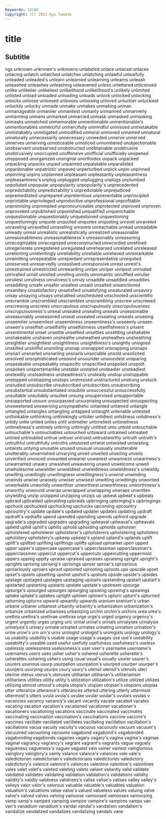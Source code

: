```yaml
---
Keywords: 13180
Copyright: (C) 2022 Ryu Yamada
---
```



# title

## Subtitle
ngs unknown
unknown's unknowns unlabeled unlace unlaced unlaces unlacing unlatch unlatched unlatches
unlatching unlawful unlawfully unleaded unleaded's unlearn unlearned unlearning unlearns unleash
unleashed unleashes unleashing unleavened unless unlettered unlicensed unlike unlikelier unlikeliest
unlikelihood unlikelihood's unlikely unlimited unlisted unload unloaded unloading unloads unlock
unlocked unlocking unlocks unloose unloosed unlooses unloosing unloved unluckier unluckiest
unluckily unlucky unmade unmake unmakes unmaking unman unmanageable unmanlier unmanliest
unmanly unmanned unmannerly unmanning unmans unmarked unmarried unmask unmasked unmasking
unmasks unmatched unmemorable unmentionable unmentionable's unmentionables unmerciful unmercifully unmindful unmissed
unmistakable unmistakably unmitigated unmodified unmoral unmoved unnamed unnatural unnaturally unnecessarily
unnecessary unneeded unnerve unnerved unnerves unnerving unnoticeable unnoticed unnumbered unobjectionable
unobservant unobserved unobstructed unobtainable unobtrusive unobtrusively unoccupied unoffensive unofficial unofficially
unopened unopposed unorganized unoriginal unorthodox unpack unpacked unpacking unpacks unpaid
unpainted unpalatable unparalleled unpardonable unpatriotic unpaved unperturbed unpick unpin unpinned
unpinning unpins unplanned unpleasant unpleasantly unpleasantness unpleasantness's unplug unplugged unplugging
unplugs unplumbed unpolluted unpopular unpopularity unpopularity's unprecedented unpredictability unpredictability's unpredictable
unprejudiced unpremeditated unprepared unpretentious unpreventable unprincipled unprintable unprivileged unproductive unprofessional
unprofitable unpromising unprompted unpronounceable unprotected unproved unproven unprovoked unpublished unpunished
unqualified unquenchable unquestionable unquestionably unquestioned unquestioning unquestioningly unquote unquoted unquotes
unquoting unravel unraveled unraveling unravelled unravelling unravels unreachable unread unreadable
unready unreal unrealistic unrealistically unrealized unreasonable unreasonableness unreasonableness's unreasonably unreasoning
unrecognizable unrecognized unreconstructed unrecorded unrefined unregenerate unregistered unregulated unrehearsed unrelated
unreleased unrelenting unrelentingly unreliability unreliable unrelieved unremarkable unremitting unrepeatable unrepentant
unrepresentative unrequited unreserved unreservedly unresolved unresponsive unrest unrest's unrestrained unrestricted
unrewarding unripe unriper unripest unrivaled unrivalled unroll unrolled unrolling unrolls
unromantic unruffled unrulier unruliest unruliness unruliness's unruly unsaddle unsaddled unsaddles
unsaddling unsafe unsafer unsafest unsaid unsalted unsanctioned unsanitary unsatisfactory unsatisfied
unsatisfying unsaturated unsavory unsay unsaying unsays unscathed unscheduled unschooled unscientific
unscramble unscrambled unscrambles unscrambling unscrew unscrewed unscrewing unscrews unscrupulous unscrupulously
unscrupulousness unscrupulousness's unseal unsealed unsealing unseals unseasonable unseasonably unseasoned unseat
unseated unseating unseats unseeing unseemlier unseemliest unseemliness unseemliness's unseemly unseen
unseen's unselfish unselfishly unselfishness unselfishness's unsent unsentimental unset unsettle unsettled
unsettles unsettling unshakable unshakeable unshaven unsheathe unsheathed unsheathes unsheathing unsightlier
unsightliest unsightliness unsightliness's unsightly unsigned unskilled unskillful unsmiling unsnap unsnapped
unsnapping unsnaps unsnarl unsnarled unsnarling unsnarls unsociable unsold unsolicited unsolved
unsophisticated unsound unsounder unsoundest unsparing unspeakable unspeakably unspecific unspecified unspoiled
unspoilt unspoken unsportsmanlike unstable unstated unsteadier unsteadiest unsteadily unsteadiness unsteadiness's
unsteady unstop unstoppable unstopped unstopping unstops unstressed unstructured unstrung unstuck
unstudied unsubscribe unsubscribed unsubscribes unsubscribing unsubstantial unsubstantiated unsubtle unsuccessful unsuccessfully
unsuitable unsuitably unsuited unsung unsupervised unsupportable unsupported unsure unsurpassed unsurprising
unsuspected unsuspecting unsweetened unswerving unsympathetic untainted untamed untangle untangled untangles
untangling untapped untaught untenable untested unthinkable unthinking unthinkingly untidier untidiest
untidiness untidiness's untidy untie untied unties until untimelier untimeliest untimeliness
untimeliness's untimely untiring untiringly untitled unto untold untouchable untouchable's untouchables
untouched untoward untrained untreated untried untroubled untrue untruer untruest untrustworthy
untruth untruth's untruthful untruthfully untruths untutored untwist untwisted untwisting untwists
untying unusable unused unusual unusually unutterable unutterably unvarnished unvarying unveil
unveiled unveiling unveils unverified unvoiced unwanted unwarier unwariest unwariness unwariness's
unwarranted unwary unwashed unwavering unwed unwelcome unwell unwholesome unwieldier unwieldiest
unwieldiness unwieldiness's unwieldy unwilling unwillingly unwillingness unwillingness's unwind unwinding unwinds
unwise unwisely unwiser unwisest unwitting unwittingly unwonted unworkable unworldly unworthier
unworthiest unworthiness unworthiness's unworthy unwound unwrap unwrapped unwrapping unwraps unwritten
unyielding unzip unzipped unzipping unzips up upbeat upbeat's upbeats upbraid
upbraided upbraiding upbraids upbringing upbringing's upbringings upchuck upchucked upchucking upchucks
upcoming upcountry upcountry's update update's updated updater updates updating updraft
updraft's updrafts upend upended upending upends upfront upgrade upgrade's upgraded
upgrades upgrading upheaval upheaval's upheavals upheld uphill uphill's uphills uphold
upholding upholds upholster upholstered upholsterer upholsterer's upholsterers upholstering upholsters upholstery
upholstery's upkeep upkeep's upland upland's uplands uplift uplift's uplifted uplifting
upliftings uplifts upload upmarket upon upped upper upper's uppercase uppercase's
upperclassman upperclassman's upperclassmen uppercut uppercut's uppercuts uppercutting uppermost uppers upping
uppity upraise upraised upraises upraising upright upright's uprights uprising uprising's
uprisings uproar uproar's uproarious uproariously uproars uproot uprooted uprooting uproots
ups upscale upset upset's upsets upsetting upshot upshot's upshots upside
upside's upsides upstage upstaged upstages upstaging upstairs upstanding upstart upstart's
upstarted upstarting upstarts upstate upstate's upstream upsurge upsurge's upsurged upsurges
upsurging upswing upswing's upswings uptake uptake's uptakes uptight uptown uptown's
upturn upturn's upturned upturning upturns upward upwardly upwards uranium uranium's
urban urbane urbaner urbanest urbanity urbanity's urbanization urbanization's urbanize urbanized
urbanizes urbanizing urchin urchin's urchins urea urea's urethra urethra's urethrae
urethras urge urge's urged urgency urgency's urgent urgently urges urging
uric urinal urinal's urinals urinalyses urinalysis urinalysis's urinary urinate urinated
urinates urinating urination urination's urine urine's urn urn's urns urologist
urologist's urologists urology urology's us usability usability's usable usage usage's
usages use use's useability useability's useable used useful usefully usefulness
usefulness's useless uselessly uselessness uselessness's user user's username username's usernames
users uses usher usher's ushered usherette usherette's usherettes ushering ushers
using usual usual's usually usurer usurer's usurers usurious usurp usurpation
usurpation's usurped usurper usurper's usurpers usurping usurps usury usury's utensil
utensil's utensils uteri uterine uterus uterus's uteruses utilitarian utilitarian's utilitarianism
utilitarians utilities utility utility's utilization utilization's utilize utilized utilizes utilizing
utmost utmost's utopia utopia's utopian utopian's utopians utopias utter utterance
utterance's utterances uttered uttering utterly uttermost uttermost's utters uvula uvula's
uvulae uvular uvular's uvulars uvulas v vacancies vacancy vacancy's vacant
vacantly vacate vacated vacates vacating vacation vacation's vacationed vacationer vacationer's
vacationers vacationing vacations vaccinate vaccinated vaccinates vaccinating vaccination vaccination's vaccinations
vaccine vaccine's vaccines vacillate vacillated vacillates vacillating vacillation vacillation's vacillations
vacua vacuity vacuity's vacuous vacuously vacuum vacuum's vacuumed vacuuming vacuums
vagabond vagabond's vagabonded vagabonding vagabonds vagaries vagary vagary's vagina vagina's
vaginae vaginal vagrancy vagrancy's vagrant vagrant's vagrants vague vaguely vagueness
vagueness's vaguer vaguest vain vainer vainest vainglorious vainglory vainglory's vainly
valance valance's valances vale vale's valedictorian valedictorian's valedictorians valedictories valedictory
valedictory's valence valence's valences valentine valentine's valentines vales valet valet's
valeted valeting valets valiant valiantly valid validate validated validates validating
validation validation's validations validity validity's validly validness validness's valise valise's
valises valley valley's valleys valor valor's valorous valuable valuable's valuables
valuation valuation's valuations value value's valued valueless values valuing valve
valve's valved valves valving vamoose vamoosed vamooses vamoosing vamp vamp's
vamped vamping vampire vampire's vampires vamps van van's vanadium vanadium's
vandal vandal's vandalism vandalism's vandalize vandalized vandalizes vandalizing vandals vane
